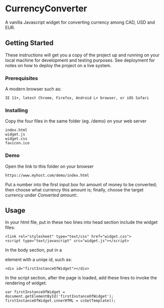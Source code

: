 # CurrencyConverter

A vanilla Javascript widget for converting currency among CAD, USD and EUR.

## Getting Started

These instructions will get you a copy of the project up and running on your local machine for development and testing purposes. See deployment for notes on how to deploy the project on a live system.

### Prerequisites

A modern browser such as:

```
IE 11+, latest Chrome, Firefox, Android L+ browser, or iOS Safari
```

### Installing

Copy the four files in the same folder (eg. /demo) on your web server

```
index.html
widget.js
widget.css
favicon.ico
```

### Demo

Open the link to this folder on your browser

```
https://www.myhost.com/demo/index.html
```

Put a number into the first input box for amount of money to be converted; then choose what currency this amount is; finally, choose the target currency under *Converted amount:*.

## Usage

In your html file, put in these two lines into head section include the widget files:

```
<link rel="stylesheet" type="text/css" href="widget.css">
<script type="text/javascript" src="widget.js"></script>
```
In the body section, put in a <div> element with a uniqe id, such as:

```
<div id="firstInstanceOfWidget"></div>
```

In the script section, after the page is loaded, add these lines to invoke the rendering of widget:

```
var firstInstanceOfWidget = document.getElementById('firstInstanceOfWidget');
firstInstanceOfWidget.innerHTML = ccGetTemplate();
```
